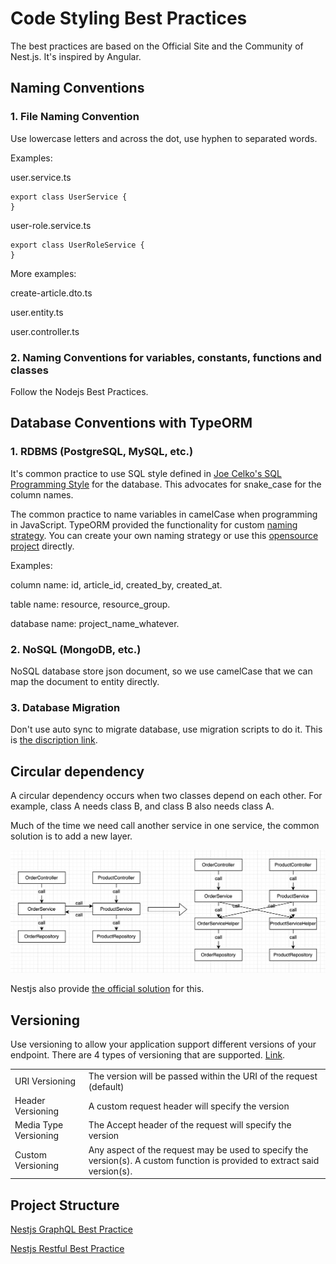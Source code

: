 # Code Styling Best Practices

The best practices are based on the Official Site and the Community of Nest.js. It's inspired by Angular.

## Naming Conventions

### 1. File Naming Convention

Use lowercase letters and across the dot, use hyphen to separated words.

Examples:

user.service.ts

```
export class UserService {
}
```

user-role.service.ts

```
export class UserRoleService {
}
```

More examples:

create-article.dto.ts

user.entity.ts

user.controller.ts

### 2. Naming Conventions for variables, constants, functions and classes

Follow the Nodejs Best Practices.

## Database Conventions with TypeORM

### 1. RDBMS (PostgreSQL, MySQL, etc.)

It's common practice to use SQL style defined in [Joe Celko's SQL Programming Style](https://www.oreilly.com/library/view/joe-celkos-sql/9780120887972/) for the database. This advocates for snake_case for the column names.

The common practice to name variables in camelCase when programming in JavaScript. TypeORM provided the functionality for custom [naming strategy](https://orkhan.gitbook.io/typeorm/docs/naming-strategy). You can create your own naming strategy or use this [opensource project](https://github.com/tonivj5/typeorm-naming-strategies) directly.

Examples:

column name: id, article_id, created_by, created_at.

table name: resource, resource_group.

database name: project_name_whatever.

### 2. NoSQL (MongoDB, etc.)

NoSQL database store json document, so we use camelCase that we can map the document to entity directly.

### 3. Database Migration

Don't use auto sync to migrate database, use migration scripts to do it. This is [the discription link](https://typeorm.io/migrations).

## Circular dependency

A circular dependency occurs when two classes depend on each other. For example, class A needs class B, and class B also needs class A.

Much of the time we need call another service in one service, the common solution is to add a new layer.

![image.png](../../attachments/image-20220426130609100.png)

Nestjs also provide [the official solution](https://docs.nestjs.com/fundamentals/circular-dependency) for this.

## Versioning

Use versioning to allow your application support different versions of your endpoint. There are 4 types of versioning that are supported. [Link](https://docs.nestjs.com/techniques/versioning).

|                       |                                                                                                                            |
| --------------------- | -------------------------------------------------------------------------------------------------------------------------- |
| URI Versioning        | The version will be passed within the URI of the request (default)                                                         |
| Header Versioning     | A custom request header will specify the version                                                                           |
| Media Type Versioning | The Accept header of the request will specify the version                                                                  |
| Custom Versioning     | Any aspect of the request may be used to specify the version(s). A custom function is provided to extract said version(s). |

## Project Structure

[Nestjs GraphQL Best Practice](https://github.com/chnirt/nestjs-graphql-best-practice)

[Nestjs Restful Best Practice](https://github.com/chnirt/nestjs-restful-best-practice)
